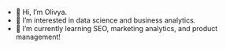 - 👋 Hi, I’m Olivya.
- 👀 I’m interested in data science and business analytics.
- 🌱 I’m currently learning SEO, marketing analytics, and product management!

<!---
olivyap8/olivyap8 is a ✨ special ✨ repository because its `README.md` (this file) appears on your GitHub profile.
You can click the Preview link to take a look at your changes.
--->
